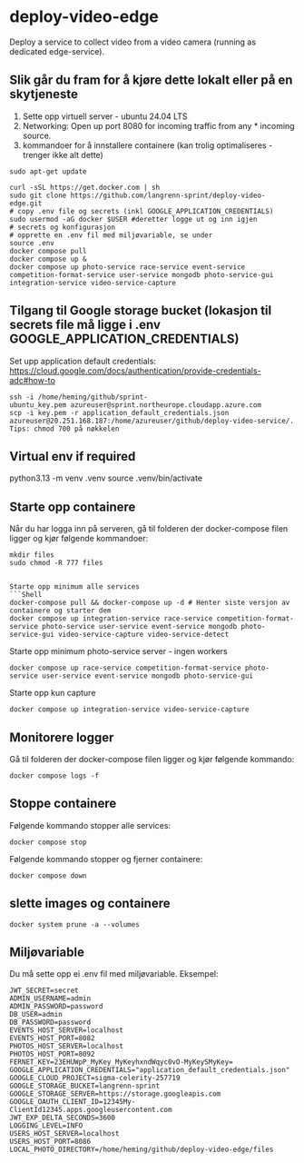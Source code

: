 # deploy-video-edge

Deploy a service to collect video from a video camera (running as dedicated edge-service).

## Slik går du fram for å kjøre dette lokalt eller på en skytjeneste
1. Sette opp virtuell server - ubuntu 24.04 LTS
2. Networking: Open up port 8080 for incoming traffic from any * incoming source.
3. kommandoer for å innstallere containere (kan trolig optimaliseres - trenger ikke alt dette)

```Shell
sudo apt-get update

curl -sSL https://get.docker.com | sh
sudo git clone https://github.com/langrenn-sprint/deploy-video-edge.git
# copy .env file og secrets (inkl GOOGLE_APPLICATION_CREDENTIALS)
sudo usermod -aG docker $USER #deretter logge ut og inn igjen
# secrets og konfigurasjon
# opprette en .env fil med miljøvariable, se under
source .env
docker compose pull
docker compose up &
docker compose up photo-service race-service event-service competition-format-service user-service mongodb photo-service-gui integration-service video-service-capture
```

## Tilgang til Google storage bucket (lokasjon til secrets file må ligge i .env GOOGLE_APPLICATION_CREDENTIALS)

Set upp application default credentials: https://cloud.google.com/docs/authentication/provide-credentials-adc#how-to

```Bruk vim eller Shell. Kommandoer hvis du skal laste filen opp på en Azure virtuell server
ssh -i /home/heming/github/sprint-ubuntu_key.pem azureuser@sprint.northeurope.cloudapp.azure.com
scp -i key.pem -r application_default_credentials.json azureuser@20.251.168.187:/home/azureuser/github/deploy-video-service/.
Tips: chmod 700 på nøkkelen
```

## Virtual env if required
python3.13 -m venv .venv
source .venv/bin/activate

## Starte opp containere

Når du har logga inn på serveren, gå til folderen der docker-compose filen ligger og kjør følgende kommandoer:

```Filhåndtering - lage bind-mounts som stemmer med referansene i docker-compose filen og sikre at alle har tilgang
mkdir files
sudo chmod -R 777 files


Starte opp minimum alle services
```Shell
docker-compose pull && docker-compose up -d # Henter siste versjon av containere og starter dem
docker compose up integration-service race-service competition-format-service photo-service user-service event-service mongodb photo-service-gui video-service-capture video-service-detect

```

Starte opp minimum photo-service server - ingen workers
```Shell
docker compose up race-service competition-format-service photo-service user-service event-service mongodb photo-service-gui

```

Starte opp kun capture
```Shell
docker compose up integration-service video-service-capture

```


## Monitorere logger

Gå til folderen der docker-compose filen ligger og kjør følgende kommando:

```Shell
docker compose logs -f
```

## Stoppe containere

Følgende kommando stopper alle services:

```Shell
docker compose stop
```

Følgende kommando stopper og fjerner containere:

```Shell
docker compose down
```

## slette images og containere

```Shell
docker system prune -a --volumes
```

## Miljøvariable

Du må sette opp ei .env fil med miljøvariable. Eksempel:

```Shell
JWT_SECRET=secret
ADMIN_USERNAME=admin
ADMIN_PASSWORD=password
DB_USER=admin
DB_PASSWORD=password
EVENTS_HOST_SERVER=localhost
EVENTS_HOST_PORT=8082
PHOTOS_HOST_SERVER=localhost
PHOTOS_HOST_PORT=8092
FERNET_KEY=23EHUWpP_MyKey_MyKeyhxndWqyc0vO-MyKeySMyKey=
GOOGLE_APPLICATION_CREDENTIALS="application_default_credentials.json"
GOOGLE_CLOUD_PROJECT=sigma-celerity-257719
GOOGLE_STORAGE_BUCKET=langrenn-sprint
GOOGLE_STORAGE_SERVER=https://storage.googleapis.com
GOOGLE_OAUTH_CLIENT_ID=12345My-ClientId12345.apps.googleusercontent.com
JWT_EXP_DELTA_SECONDS=3600
LOGGING_LEVEL=INFO
USERS_HOST_SERVER=localhost
USERS_HOST_PORT=8086
LOCAL_PHOTO_DIRECTORY=/home/heming/github/deploy-video-edge/files
```
